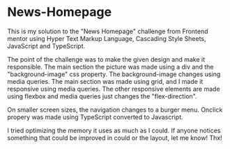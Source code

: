 # News-Homepage
This is my solution to the "News Homepage" challenge from Frontend mentor using Hyper Text Markup Language, Cascading Style Sheets, JavaScript and TypeScript. 

The point of the challenge was to make the given design and make it responsible.
The main section the picture was made using a div and the "background-image" css property. The background-image changes using media queries.
The main section was made using grid, and I made it responsive using media queries.
The other responsive elements are made using flexbox and media queries just changes the "flex-direction".

On smaller screen sizes, the navigation changes to a burger menu.
Onclick propery was made using TypeScript converted to Javascript.

I tried optimizing the memory it uses as much as I could. If anyone notices something that could be improved in could or the layout, let me know!
Thx!
